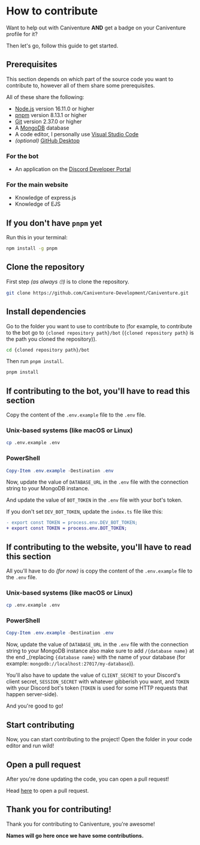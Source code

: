# How to contribute

Want to help out with Caniventure **AND** get a badge on your Caniventure profile for it?

Then let's go, follow this guide to get started.

## Prerequisites

This section depends on which part of the source code you want to contribute to, however all of them share some prerequisites.

All of these share the following:

- [Node.js](https://nodejs.org/en/) version 16.11.0 or higher
- [pnpm](https://pnpm.io/) version 8.13.1 or higher
- [Git](https://git-scm.com/) version 2.37.0 or higher
- A [MongoDB](https://www.mongodb.com) database
- A code editor, I personally use [Visual Studio Code](https://code.visualstudio.com/)
- _(optional)_ [GitHub Desktop](https://desktop.github.com/)

### For the bot

- An application on the [Discord Developer Portal](https://discord.com/developers/applications)

### For the main website

- Knowledge of express.js
- Knowledge of EJS

## If you don't have `pnpm` yet

Run this in your terminal:

```bash
npm install -g pnpm
```

## Clone the repository

First step _(as always 🙄)_ is to clone the repository.

```bash
git clone https://github.com/Caniventure-Development/Caniventure.git
```

## Install dependencies

Go to the folder you want to use to contribute to (for example, to contribute to the bot go to `{cloned repository path}/bot` (`{cloned repository path}` is the path you cloned the repository)).

```bash
cd {cloned repository path}/bot
```

Then run `pnpm install`.

```bash
pnpm install
```

## If contributing to the bot, you'll have to read this section

Copy the content of the `.env.example` file to the `.env` file.

### Unix-based systems (like macOS or Linux)

```bash
cp .env.example .env
```

### PowerShell

```powershell
Copy-Item .env.example -Destination .env
```

Now, update the value of `DATABASE_URL` in the `.env` file with the connection string to your MongoDB instance.

And update the value of `BOT_TOKEN` in the `.env` file with your bot's token.

If you don't set `DEV_BOT_TOKEN`, update the `index.ts` file like this:

```diff lang=ts
- export const TOKEN = process.env.DEV_BOT_TOKEN;
+ export const TOKEN = process.env.BOT_TOKEN;
```

## If contributing to the website, you'll have to read this section

All you'll have to do _(for now)_ is copy the content of the `.env.example` file to the `.env` file.

### Unix-based systems (like macOS or Linux)

```bash
cp .env.example .env
```

### PowerShell

```powershell
Copy-Item .env.example -Destination .env
```

Now, update the value of `DATABASE_URL` in the `.env` file with the connection string to your MongoDB instance also make sure to add `/{database name}` at the end _(replacing `{database name}` with the name of your database (for example: `mongodb://localhost:27017/my-database`)).

You'll also have to update the value of `CLIENT_SECRET` to your Discord's client secret, `SESSION_SECRET` with whatever gibberish you want, and `TOKEN` with your Discord bot's token (`TOKEN` is used for some HTTP requests that happen server-side).

And you're good to go!

## Start contributing

Now, you can start contributing to the project! Open the folder in your code editor and run wild!

## Open a pull request

After you're done updating the code, you can open a pull request!

Head [here](https://github.com/Caniventure-Development/Caniventure/pulls) to open a pull request.

## Thank you for contributing!

Thank you for contributing to Caniventure, you're awesome!

**Names will go here once we have some contributions.**
